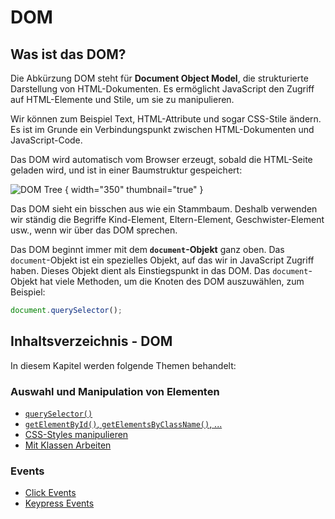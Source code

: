 # DOM

## Was ist das DOM?

Die Abkürzung DOM steht für **Document Object Model**, die strukturierte Darstellung von HTML-Dokumenten. Es ermöglicht JavaScript den Zugriff auf
HTML-Elemente und Stile, um sie zu manipulieren.

Wir können zum Beispiel Text, HTML-Attribute und sogar CSS-Stile ändern. Es ist im Grunde ein Verbindungspunkt zwischen HTML-Dokumenten und
JavaScript-Code.

Das DOM wird automatisch vom Browser erzeugt, sobald die HTML-Seite geladen wird, und ist in einer Baumstruktur gespeichert:

![DOM Tree](dom_tree.png) { width="350" thumbnail="true" }

Das DOM sieht ein bisschen aus wie ein Stammbaum. Deshalb verwenden wir ständig die Begriffe Kind-Element, Eltern-Element, Geschwister-Element usw.,
wenn wir über das DOM sprechen.

Das DOM beginnt immer mit dem **`document`-Objekt** ganz oben. Das `document`-Objekt ist ein spezielles Objekt, auf das wir in JavaScript Zugriff
haben. Dieses Objekt dient als Einstiegspunkt in das DOM. Das `document`-Objekt hat viele Methoden, um die Knoten des DOM auszuwählen, zum Beispiel:

````Javascript
document.querySelector();
````

## Inhaltsverzeichnis - DOM

In diesem Kapitel werden folgende Themen behandelt:

### Auswahl und Manipulation von Elementen

- [`querySelector()`](querySelector.md)
- [`getElementById()`, `getElementsByClassName()`, ...](getElementByID-getElementByClassName.md)
- [CSS-Styles manipulieren](CSS-Styles-manipulieren.md)
- [Mit Klassen Arbeiten](Mit-Klassen-arbeiten.md)

### Events

- [Click Events](Click-Events.md)
- [Keypress Events](Keypress-Event.md)